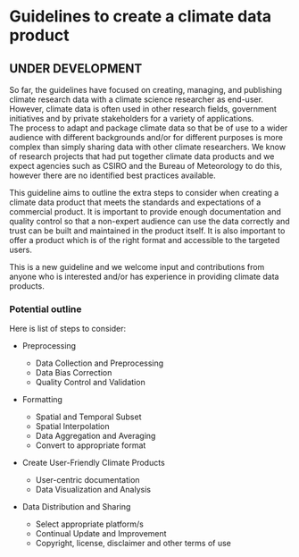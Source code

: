 # Guidelines to create a climate data product

## UNDER DEVELOPMENT

So far, the guidelines have focused on creating, managing, and publishing climate research data with a climate science researcher as end-user. However, climate data is often used in other research fields, government initiatives and by private stakeholders for a variety of applications.  
The process to adapt and package climate data so that be of use to a wider audience with different backgrounds and/or for different purposes is more complex than simply sharing data with other climate researchers. We know of research projects that had put together climate data products and we expect agencies such as CSIRO and the Bureau of Meteorology to do this, however there are no identified best practices available.  

This guideline aims to outline the extra steps to consider when creating a climate data product that meets the standards and expectations of a commercial product. It is important to provide enough documentation and quality control so that a non-expert audience can use the data correctly and trust can be built and maintained in the product itself. It is also important to offer a product which is of the right format and accessible to the targeted users.

This is a new guideline and we welcome input and contributions from anyone who is interested and/or has experience in providing climate data products.
 

### Potential outline

Here is list of steps to consider:

* Preprocessing
  * Data Collection and Preprocessing
  * Data Bias Correction
  * Quality Control and Validation

* Formatting
  * Spatial and Temporal Subset
  * Spatial Interpolation
  * Data Aggregation and Averaging
  * Convert to appropriate format

* Create User-Friendly Climate Products
  * User-centric documentation
  * Data Visualization and Analysis

* Data Distribution and Sharing
  * Select appropriate platform/s
  * Continual Update and Improvement
  * Copyright, license, disclaimer and other terms of use

